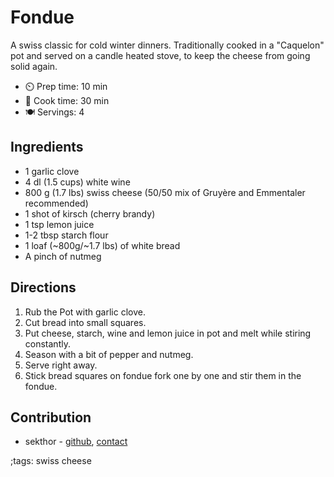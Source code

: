 # Fondue

A swiss classic for cold winter dinners.
Traditionally cooked in a "Caquelon" pot and served on a candle heated stove, to keep the cheese from going solid again.

- ⏲️ Prep time: 10 min
- 🍳 Cook time: 30 min
- 🍽️ Servings: 4

## Ingredients

- 1 garlic clove
- 4 dl (1.5 cups) white wine
- 800 g (1.7 lbs) swiss cheese (50/50 mix of Gruyère and Emmentaler recommended)
- 1 shot of kirsch (cherry brandy)
- 1 tsp lemon juice
- 1-2 tbsp starch flour
- 1 loaf (~800g/~1.7 lbs) of white bread
- A pinch of nutmeg

## Directions

1. Rub the Pot with garlic clove.
2. Cut bread into small squares.
3. Put cheese, starch, wine and lemon juice in pot and melt while stiring constantly.
4. Season with a bit of pepper and nutmeg.
5. Serve right away.
6. Stick bread squares on fondue fork one by one and stir them in the fondue.

## Contribution

- sekthor - [github](https://github.com/sekthor), [contact](mailto:sekthor@protonmail.ch)

;tags: swiss cheese
